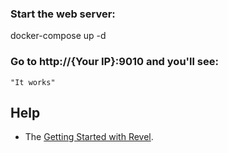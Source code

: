 ### Start the web server:

   docker-compose up -d

### Go to http://{Your IP}:9010 and you'll see:

    "It works"

## Help

* The [Getting Started with Revel](http://revel.github.io/tutorial/gettingstarted.html).

